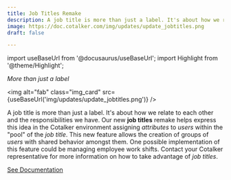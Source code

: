 ```yaml
---
title: Job Titles Remake
description: A job title is more than just a label. It's about how we relate to each other and the responsibilities we have. Our new "job titles" remake helps express this idea in the Cotalker environment assigning attributes to users within the "pool" of the job title.
image: https://doc.cotalker.com/img/updates/update_jobtitles.png
draft: false

---
```


import useBaseUrl from '@docusaurus/useBaseUrl'; 
import Highlight from '@theme/Highlight';


<div class="card-demo">
<div class="card">
<div class="card__header">

<span className="hero__subtitle"><em>

More than just a label

</em></span>

</div>
<div class="card__image">

<img alt="fab" class="img_card" src={useBaseUrl('img/updates/update_jobtitles.png')} />
<br/>

</div>
<div class="card__body">

A job title is more than just a label. It's about how we relate to each other and the responsibilities we have. Our new **job titles** remake helps express this idea in the Cotalker environment assigning _attributes_ to _users_ within the "pool" of the _job title_. This new feature allows the creation of groups of _users_ with shared behavior amongst them. One possible implementation of this feature could be managing employee work shifts. Contact your Cotalker representative for more information on how to take advantage of _job titles_.

</div>
<div class="card__footer">

<a class ="button button--secondary button--block" href="/docs/documentation/admin/admin_jobtitles">See Documentation</a>
<br/>

</div>
</div>
</div>
